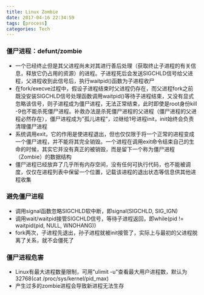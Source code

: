 ```yaml
---
title: Linux Zombie
date: 2017-04-16 22:34:59
tags: [process]
categories: Tech
---
```


### 僵尸进程：defunt/zombie

* 一个已经终止但是其父进程尚未对其进行善后处理（获取终止子进程的有关信息，释放它仍占用的资源）的进程。子进程死后会发送SIGCHLD信号给父进程，父进程收到此信号后，执行waitpid()函数为子进程收尸
* 在fork/execve过程中，假设子进程结束时父进程仍存在，而父进程fork之前既没安装SIGCHLD信号处理函数调用waitpid()等待子进程结束，又没有显式忽略该信号，则子进程成为僵尸进程，无法正常结束，此时即使是root身份kill -9也不能杀死僵尸进程。补救办法是杀死僵尸进程的父进程（僵尸进程的父进程必然存在），僵尸进程成为”孤儿进程”，过继给1号进程init，init始终会负责清理僵尸进程
* 系统调用exit，它的作用是使进程退出，但也仅仅限于将一个正常的进程变成一个僵尸进程，并不能将其完全销毁。一个进程在调用exit命令结束自己的生命的时候，其实它并没有真正的被销毁，而是留下一个称为僵尸进程（Zombie）的数据结构
* 僵尸进程已经放弃了几乎所有内存空间，没有任何可执行代码，也不能被调度，仅仅在进程列表中保留一个位置，记载该进程的退出状态等信息供其他进程收集

### 避免僵尸进程

* 调用signal函数忽略SIGCHLD软中断，即signal(SIGCHLD, SIG_IGN)
* 调用wait/waitpid接管SIGCHLD信号，等待子进程返回，即while(pid != waitpid(pid, NULL,
WNOHANG))
* fork两次，子进程先退出，孙子进程就被init接管了，实际上与最初的父进程脱离了关系，就不会僵死了

### 僵尸进程危害

* Linux有最大进程数量限制，可用"ulimit -u"查看最大用户进程数，默认为32768(cat /proc/sys/kernel/pid_max)
* 产生过多的zombie进程会导致新进程无法生存
